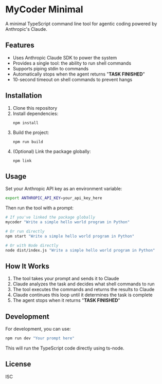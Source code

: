 # MyCoder Minimal

A minimal TypeScript command line tool for agentic coding powered by Anthropic's Claude.

## Features

- Uses Anthropic Claude SDK to power the system
- Provides a single tool: the ability to run shell commands
- Supports piping stdin to commands
- Automatically stops when the agent returns "**TASK FINISHED**"
- 10-second timeout on shell commands to prevent hangs

## Installation

1. Clone this repository
2. Install dependencies:
   ```
   npm install
   ```
3. Build the project:
   ```
   npm run build
   ```
4. (Optional) Link the package globally:
   ```
   npm link
   ```

## Usage

Set your Anthropic API key as an environment variable:

```bash
export ANTHROPIC_API_KEY=your_api_key_here
```

Then run the tool with a prompt:

```bash
# If you've linked the package globally
mycoder "Write a simple hello world program in Python"

# Or run directly
npm start "Write a simple hello world program in Python"

# Or with Node directly
node dist/index.js "Write a simple hello world program in Python"
```

## How It Works

1. The tool takes your prompt and sends it to Claude
2. Claude analyzes the task and decides what shell commands to run
3. The tool executes the commands and returns the results to Claude
4. Claude continues this loop until it determines the task is complete
5. The agent stops when it returns "**TASK FINISHED**"

## Development

For development, you can use:

```bash
npm run dev "Your prompt here"
```

This will run the TypeScript code directly using ts-node.

## License

ISC
